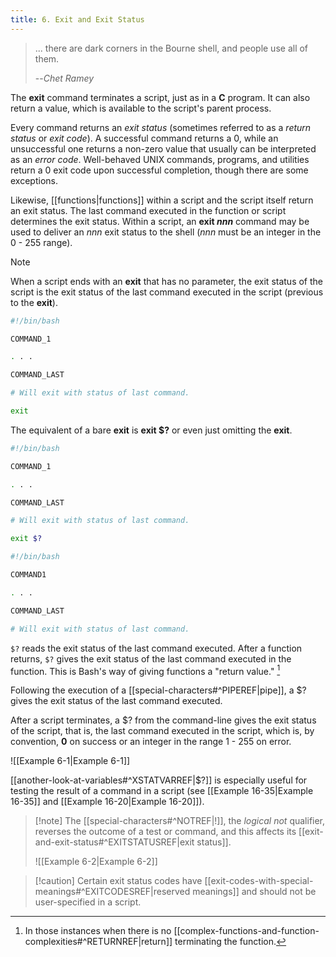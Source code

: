 ```yaml
---
title: 6. Exit and Exit Status
---
```



> ... there are dark corners in the Bourne shell, and people use all of them.
>
> --<cite>Chet Ramey</cite>

The **exit** command terminates a script, just as in a **C** program. It can also return a value, which is available to the script's parent process.

Every command returns an _exit status_ (sometimes referred to as a _return status_ or _exit code_). A successful command returns a 0, while an unsuccessful one returns a non-zero value that usually can be interpreted as an _error code_. Well-behaved UNIX commands, programs, and utilities return a 0 exit code upon successful completion, though there are some exceptions.

Likewise, [[functions|functions]] within a script and the script itself return an exit status. The last command executed in the function or script determines the exit status. Within a script, an **exit _nnn_** command may be used to deliver an _nnn_ exit status to the shell (_nnn_ must be an integer in the 0 - 255 range).

> [!note]
> When a script ends with an **exit** that has no parameter, the exit status of the script is the exit status of the last command executed in the script (previous to the **exit**).
>
> ```bash
> #!/bin/bash
> 
> COMMAND_1
> 
> . . .
> 
> COMMAND_LAST
> 
> # Will exit with status of last command.
> 
> exit
> ```
>
> The equivalent of a bare **exit** is **exit $?** or even just omitting the **exit**.
>
> ```bash
> #!/bin/bash
> 
> COMMAND_1
> 
> . . .
> 
> COMMAND_LAST
> 
> # Will exit with status of last command.
> 
> exit $?
> ```
>
> ```bash
> #!/bin/bash
> 
> COMMAND1
> 
> . . . 
> 
> COMMAND_LAST
> 
> # Will exit with status of last command.
> ```

`$?` reads the exit status of the last command executed. After a function returns, `$?` gives the exit status of the last command executed in the function. This is Bash's way of giving functions a "return value." [^1]

Following the execution of a [[special-characters#^PIPEREF|pipe]], a $? gives the exit status of the last command executed.

After a script terminates, a $? from the command-line gives the exit status of the script, that is, the last command executed in the script, which is, by convention, **0** on success or an integer in the range 1 - 255 on error.

![[Example 6-1|Example 6-1]]

[[another-look-at-variables#^XSTATVARREF|$?]] is especially useful for testing the result of a command in a script (see [[Example 16-35|Example 16-35]] and [[Example 16-20|Example 16-20]]).

> [!note] The [[special-characters#^NOTREF|!]], the _logical not_ qualifier, reverses the outcome of a test or command, and this affects its [[exit-and-exit-status#^EXITSTATUSREF|exit status]].
>
> ![[Example 6-2|Example 6-2]]

> [!caution] Certain exit status codes have [[exit-codes-with-special-meanings#^EXITCODESREF|reserved meanings]] and should not be user-specified in a script.

[^1]: In those instances when there is no [[complex-functions-and-function-complexities#^RETURNREF|return]] terminating the function.
